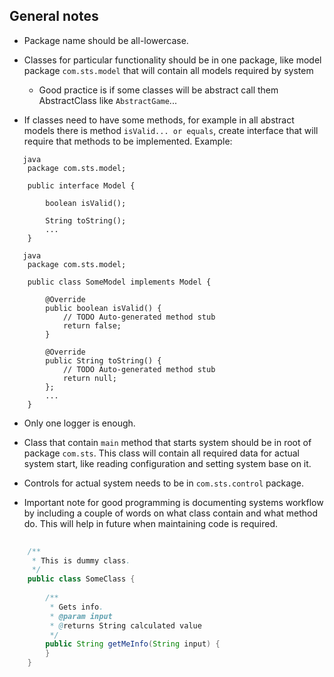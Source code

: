 ## General notes

- Package name should be all-lowercase.

- Classes for particular functionality should be in one package, like model package `com.sts.model` that will contain all models required by system
   - Good practice is if some classes will be abstract call them AbstractClass like `AbstractGame`...

- If classes need to have some methods, for example in all abstract models there is method `isValid... or equals`, create interface that will require that methods to be implemented. Example:
  
```
   java
	package com.sts.model;
	
	public interface Model {
	
		boolean isValid();
		
		String toString();
		...
	}    
```

```
   java
	package com.sts.model;
	
	public class SomeModel implements Model {
		
		@Override
		public boolean isValid() {
			// TODO Auto-generated method stub
			return false;
		}
		
		@Override
    	public String toString() {
    		// TODO Auto-generated method stub
			return null;
    	};
		...
	}    
```

- Only one logger is enough.

- Class that contain `main` method that starts system should be in root of package `com.sts`. This class will contain all required data for actual system start, like reading configuration and setting system base on it.

- Controls for actual system needs to be in `com.sts.control` package.

- Important note for good programming is documenting systems workflow by including a couple of words on what class contain and what method do. This will help in future when maintaining code is required.

```java
	
	/**
	 * This is dummy class.
	 */
	public class SomeClass {
	
		/**
		 * Gets info.
		 * @param input 
		 * @returns String calculated value
		 */
		public String getMeInfo(String input) {
		}
	}
``` 